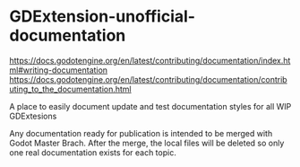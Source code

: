 # GDExtension-unofficial-documentation

https://docs.godotengine.org/en/latest/contributing/documentation/index.html#writing-documentation
https://docs.godotengine.org/en/latest/contributing/documentation/contributing_to_the_documentation.html

A place to easily document update and test documentation styles for all WIP GDExtesions

Any documentation ready for publication is intended to be merged with Godot Master Brach.
After the merge, the local files will be deleted so only one real documentation exists for each topic.

